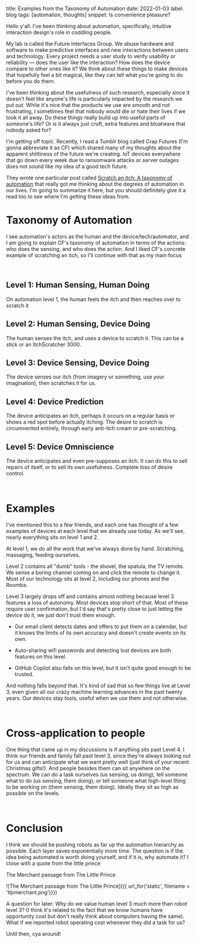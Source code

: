 title: Examples from the Taxonomy of Automation
date: 2022-01-03
label: blog
tags: [automation, thoughts]
snippet: Is convenience pleasure?

Hello y'all. I've been thinking about automation, specifically, intuitive interaction design's role in coddling people. 

My lab is called the Future Interfaces Group. We abuse hardware and software to make predictive interfaces and new interactions between users and technology. Every project needs a user study to verify usability or reliability — does the user like the interaction? How does the device compare to other ones like it? We think about these things to make devices that hopefully feel a bit magical, like they can tell what you're going to do before you do them.

I've been thinking about the usefulness of such research, especially since it doesn't feel like anyone's life is particularly impacted by the research we put out. While it's nice that the products we use are smooth and not frustrating, I sometimes feel that nobody would die or hate their lives if we took it all away. Do these things really build up into useful parts of someone's life? Or is it always just cruft, extra features and bloatware that nobody asked for? 

I'm getting off topic. Recently, I read a Tumblr blog called Crap Futures (I'm gonna abbreviate it as CF) which shared many of my thoughts about the apparent shittiness of the future we're creating. IoT devices everywhere that go down every week due to ransomware attacks or server outages does not sound like my idea of a good tech future. 

They wrote one particular post called [Scratch an itch: A taxonomy of automation](https://crapfutures.tumblr.com/post/180304398284/scratch-an-itch-a-taxonomy-of-automation) that really got me thinking about the degrees of automation in our lives. I'm going to summarize it here, but you should definitely give it a read too to see where I'm getting these ideas from. 

# Taxonomy of Automation
I see automation's actors as the human and the device/tech/automator, and I am going to explain CF's taxonomy of automation in terms of the actions: who does the sensing, and who does the action. And I liked CF's concrete example of scratching an itch, so I'll continue with that as my main focus

<br>

## Level 1: Human Sensing, Human Doing
On automation level 1, the human feels the itch and then reaches over to scratch it

## Level 2: Human Sensing, Device Doing
The human senses the itch, and uses a device to scratch it. This can be a stick or an ItchScratcher 3000.

## Level 3: Device Sensing, Device Doing
The device senses our itch (from imagery or something, use your imagination), then scratches it for us. 

## Level 4: Device Prediction
The device anticipates an itch, perhaps it occurs on a regular basis or shows a red spot before actually itching. The desire to scratch is circumvented entirely, through early anti-itch cream or pre-scratching. 

## Level 5: Device Omniscience
The device anticipates and even pre-supposes an itch. It can do this to sell repairs of itself, or to sell its own usefulness. Complete loss of desire control. 

<br>

# Examples
I've mentioned this to a few friends, and each one has thought of a few examples of devices at each level that we already use today. As we'll see, nearly everything sits on level 1 and 2.

At level 1, we do all the work that we've always done by hand. Scratching, massaging, feeding ourselves.

Level 2 contains all "dumb" tools - the shovel, the spatula, the TV remote. We sense a boring channel coming on and click the remote to change it. Most of our technology sits at level 2, including our phones and the Roomba.

Level 3 largely drops off and contains almost nothing because level 3 features a loss of autonomy. Most devices stop short of that. Most of these require user confirmation, but I'd say that's pretty close to just letting the device do it, we just don't trust them enough. 

- Our email client detects dates and offers to put them on a calendar, but it knows the limits of its own accuracy and doesn't create events on its own. 

- Auto-sharing wifi passwords and detecting lost devices are both features on this level. 

- GitHub Copilot also falls on this level, but it isn't quite good enough to be trusted.

And nothing falls beyond that. It's kind of sad that so few things live at Level 3, even given all our crazy machine learning advances in the past twenty years. Our devices stay tools, useful when we use them and not otherwise. 

<br>

# Cross-application to people
One thing that came up in my discussions is if anything sits past Level 4. I think our friends and family fall past level 3, since they're always looking out for us and can anticipate what we want pretty well (just think of your recent Christmas gifts!). And people besides them can sit anywhere on the spectrum. We can do a task ourselves (us sensing, us doing), tell someone what to do (us sensing, them doing), or tell someone what high-level thing to be working on (them sensing, them doing). Ideally they sit as high as possible on the levels. 

<br>

# Conclusion
I think we should be pushing robots as far up the automation hierarchy as possible. Each layer saves exponentially more time. The question is if the idea being automated is worth doing yourself, and if it is, why automate it? I close with a quote from the little prince

<p class="caption">The Merchant passage from The Little Prince</p>
![The Merchant passage from The Little Prince]({{ url_for('static', filename = 'tlpmerchant.png')}})

A question for later: Why do we value human level 3 much more than robot level 3? (I think it's related to the fact that we know humans have opportunity cost but don't really think about computers having the same). What if we reported robot operating cost whenever they did a task for us? 

Until then, cya around!




